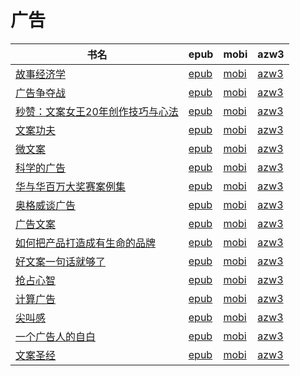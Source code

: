 # 广告

| 书名 | epub | mobi | azw3 |
| --- | --- | --- | --- |
| [故事经济学](http://ct.dalanmei.com/f/31084289-570153974-789d85) | [epub](http://ct.dalanmei.com/f/31084289-570153974-789d85) | [mobi](http://ct.dalanmei.com/f/31084289-570324123-b7b6b9) | [azw3](http://ct.dalanmei.com/f/31084289-571392612-e23d30) |
| [广告争夺战](http://ct.dalanmei.com/f/31084289-570145453-604004) | [epub](http://ct.dalanmei.com/f/31084289-570145453-604004) | [mobi](http://ct.dalanmei.com/f/31084289-570357253-f1894c) | [azw3](http://ct.dalanmei.com/f/31084289-571403823-5f420f) |
| [秒赞：文案女王20年创作技巧与心法](http://ct.dalanmei.com/f/31084289-570112121-f7d21c) | [epub](http://ct.dalanmei.com/f/31084289-570112121-f7d21c) | [mobi](http://ct.dalanmei.com/f/31084289-570260016-ff0889) | [azw3](http://ct.dalanmei.com/f/31084289-571416976-314ecf) |
| [文案功夫](http://ct.dalanmei.com/f/31084289-571732077-735652) | [epub](http://ct.dalanmei.com/f/31084289-571732077-735652) | [mobi](http://ct.dalanmei.com/f/31084289-572020527-8d66c0) | [azw3](http://ct.dalanmei.com/f/31084289-572083959-5b9948) |
| [微文案](http://ct.dalanmei.com/f/31084289-571710817-86aec1) | [epub](http://ct.dalanmei.com/f/31084289-571710817-86aec1) | [mobi](http://ct.dalanmei.com/f/31084289-572114875-9430bb) | [azw3](http://ct.dalanmei.com/f/31084289-572134648-1568b7) |
| [科学的广告](http://ct.dalanmei.com/f/31084289-571649331-afa718) | [epub](http://ct.dalanmei.com/f/31084289-571649331-afa718) | [mobi](http://ct.dalanmei.com/f/31084289-572120173-41c9ea) | [azw3](http://ct.dalanmei.com/f/31084289-572180383-cf774c) |
| [华与华百万大奖赛案例集](http://ct.dalanmei.com/f/31084289-571635488-889a0b) | [epub](http://ct.dalanmei.com/f/31084289-571635488-889a0b) | [mobi](http://ct.dalanmei.com/f/31084289-572124446-5d6e33) | [azw3](http://ct.dalanmei.com/f/31084289-572184941-4990e3) |
| [奥格威谈广告](http://ct.dalanmei.com/f/31084289-571555113-48c55c) | [epub](http://ct.dalanmei.com/f/31084289-571555113-48c55c) | [mobi](http://ct.dalanmei.com/f/31084289-571897558-3fdce6) | [azw3](http://ct.dalanmei.com/f/31084289-572202895-4511cd) |
| [广告文案](http://ct.dalanmei.com/f/31084289-571559027-339aeb) | [epub](http://ct.dalanmei.com/f/31084289-571559027-339aeb) | [mobi](http://ct.dalanmei.com/f/31084289-571919735-873098) | [azw3](http://ct.dalanmei.com/f/31084289-572211419-a02a06) |
| [如何把产品打造成有生命的品牌](http://ct.dalanmei.com/f/31084289-571539542-cf4dd3) | [epub](http://ct.dalanmei.com/f/31084289-571539542-cf4dd3) | [mobi](http://ct.dalanmei.com/f/31084289-571807334-f1da9a) | [azw3](http://ct.dalanmei.com/f/31084289-571992331-250a0e) |
| [好文案一句话就够了](http://ct.dalanmei.com/f/31084289-571549399-8bfde3) | [epub](http://ct.dalanmei.com/f/31084289-571549399-8bfde3) | [mobi](http://ct.dalanmei.com/f/31084289-571831238-0d2a84) | [azw3](http://ct.dalanmei.com/f/31084289-572065211-d9e1da) |
| [抢占心智](http://ct.dalanmei.com/f/31084289-571550911-72945f) | [epub](http://ct.dalanmei.com/f/31084289-571550911-72945f) | [mobi](http://ct.dalanmei.com/f/31084289-571854838-cb7e50) | [azw3](http://ct.dalanmei.com/f/31084289-572067528-aca1ba) |
| [计算广告](http://ct.dalanmei.com/f/31084289-571585639-372a08) | [epub](http://ct.dalanmei.com/f/31084289-571585639-372a08) | [mobi](http://ct.dalanmei.com/f/31084289-571732849-86e82e) | [azw3](http://ct.dalanmei.com/f/31084289-571848724-47b463) |
| [尖叫感](http://ct.dalanmei.com/f/31084289-571499318-2269e9) | [epub](http://ct.dalanmei.com/f/31084289-571499318-2269e9) | [mobi](http://ct.dalanmei.com/f/31084289-571775008-13d17f) | [azw3](http://ct.dalanmei.com/f/31084289-571873568-81c664) |
| [一个广告人的自白](http://ct.dalanmei.com/f/31084289-571502497-0c54ee) | [epub](http://ct.dalanmei.com/f/31084289-571502497-0c54ee) | [mobi](http://ct.dalanmei.com/f/31084289-571775466-9be53c) | [azw3](http://ct.dalanmei.com/f/31084289-571875646-526914) |
| [文案圣经](None) | [epub](None) | [mobi](None) | [azw3](None) |
